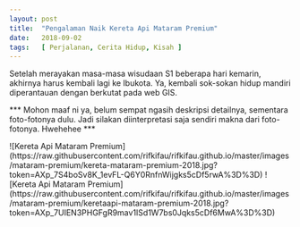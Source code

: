 ```yaml
---
layout: post
title:  "Pengalaman Naik Kereta Api Mataram Premium"
date:   2018-09-02
tags:   [ Perjalanan, Cerita Hidup, Kisah ]
---
```


<p class="intro"><span class="dropcap">S</span>etelah merayakan masa-masa wisudaan S1 beberapa hari kemarin, akhirnya harus kembali lagi ke Ibukota. Ya, kembali sok-sokan hidup mandiri diperantauan dengan berkutat pada web GIS.</p>
<p>*** Mohon maaf ni ya, belum sempat ngasih deskripsi detailnya, sementara foto-fotonya dulu. Jadi silakan diinterpretasi saja sendiri makna dari foto-fotonya. Hwehehee ***</p>
![Kereta Api Mataram Premium](https://raw.githubusercontent.com/rifkifau/rifkifau.github.io/master/images/mataram-premium/kereta-mataram-premium-2018.jpg?token=AXp_7S4boSv8K_1evFL-Q6Y0RnfnWijgks5cDf5rwA%3D%3D)
![Kereta Api Mataram Premium](https://raw.githubusercontent.com/rifkifau/rifkifau.github.io/master/images/mataram-premium/keretaapi-mataram-premium-2018.jpg?token=AXp_7UIEN3PHGFgR9mav1ISd1W7bs0Jqks5cDf6MwA%3D%3D)
